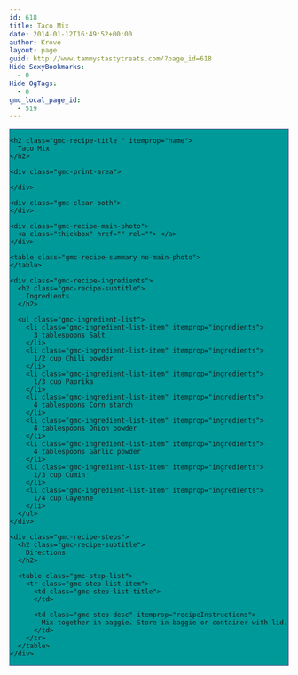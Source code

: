 ```yaml
---
id: 618
title: Taco Mix
date: 2014-01-12T16:49:52+00:00
author: Krove
layout: page
guid: http://www.tammystastytreats.com/?page_id=618
Hide SexyBookmarks:
  - 0
Hide OgTags:
  - 0
gmc_local_page_id:
  - 519
---
```

<div id="recipes">
  <div class="gmc-recipe" id="gmc-print-519" itemscope itemtype="http://schema.org/Recipe" style="background-color:#009999; border-color:#58528f;border-style:solid;border-width:thin;">
    <meta property="og:site_name" content="https://kreloc.github.io" />
    
    <h2 class="gmc-recipe-title " itemprop="name">
      Taco Mix
    </h2>
    
    <div class="gmc-print-area">
      
    </div>
    
    <div class="gmc-clear-both">
    </div>
    
    <div class="gmc-recipe-main-photo">
      <a class="thickbox" href="" rel=""> </a>
    </div>
    
    <table class="gmc-recipe-summary no-main-photo">
    </table>
    
    <div class="gmc-recipe-ingredients">
      <h2 class="gmc-recipe-subtitle">
        Ingredients
      </h2>
      
      <ul class="gmc-ingredient-list">
        <li class="gmc-ingredient-list-item" itemprop="ingredients">
          3 tablespoons Salt
        </li>
        <li class="gmc-ingredient-list-item" itemprop="ingredients">
          1/2 cup Chili powder
        </li>
        <li class="gmc-ingredient-list-item" itemprop="ingredients">
          1/3 cup Paprika
        </li>
        <li class="gmc-ingredient-list-item" itemprop="ingredients">
          4 tablespoons Corn starch
        </li>
        <li class="gmc-ingredient-list-item" itemprop="ingredients">
          4 tablespoons Onion powder
        </li>
        <li class="gmc-ingredient-list-item" itemprop="ingredients">
          4 tablespoons Garlic powder
        </li>
        <li class="gmc-ingredient-list-item" itemprop="ingredients">
          1/3 cup Cumin
        </li>
        <li class="gmc-ingredient-list-item" itemprop="ingredients">
          1/4 cup Cayenne
        </li>
      </ul>
    </div>
    
    <div class="gmc-recipe-steps">
      <h2 class="gmc-recipe-subtitle">
        Directions
      </h2>
      
      <table class="gmc-step-list">
        <tr class="gmc-step-list-item">
          <td class="gmc-step-list-title">
          </td>
          
          <td class="gmc-step-desc" itemprop="recipeInstructions">
            Mix together in baggie. Store in baggie or container with lid.
          </td>
        </tr>
      </table>
    </div>
  </div>
</div>